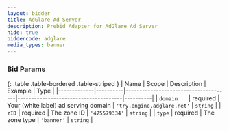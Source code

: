 ```yaml
---
layout: bidder
title: AdGlare Ad Server
description: Prebid Adapter for AdGlare Ad Server
hide: true
biddercode: adglare
media_types: banner
---
```


### Bid Params

{: .table .table-bordered .table-striped }
| Name        | Scope    | Description                          | Example                              | Type     |
|-------------|----------|--------------------------------------|--------------------------------------|----------|
| `domain   ` | required | Your (white label) ad serving domain | `'try.engine.adglare.net'`           | `string` |
| `zID`       | required | The zone ID                          | `'475579334'`                        | `string` |
| `type`      | required | The zone type                        | `'banner'`                           | `string` |
